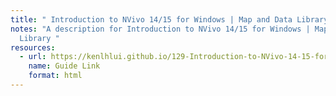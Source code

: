 ```yaml
---
title: " Introduction to NVivo 14/15 for Windows | Map and Data Library "
notes: "A description for Introduction to NVivo 14/15 for Windows | Map and Data
  Library "
resources:
  - url: https://kenlhlui.github.io/129-Introduction-to-NVivo-14-15-for-Windows/
    name: Guide Link
    format: html
---
```


